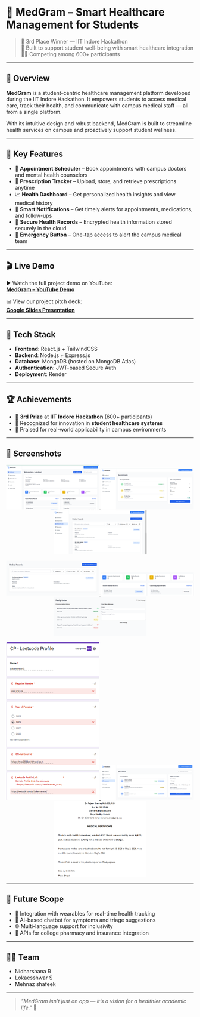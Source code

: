 # 🏥 MedGram – Smart Healthcare Management for Students

> 🥉 3rd Place Winner — IIT Indore Hackathon  
> 🧠 Built to support student well-being with smart healthcare integration  
> 🧑‍🎓 Competing among 600+ participants

---

## 🚀 Overview

**MedGram** is a student-centric healthcare management platform developed during the IIT Indore Hackathon. It empowers students to access medical care, track their health, and communicate with campus medical staff — all from a single platform.  

With its intuitive design and robust backend, MedGram is built to streamline health services on campus and proactively support student wellness.

---

## 🎯 Key Features

- 📅 **Appointment Scheduler** – Book appointments with campus doctors and mental health counselors  
- 💊 **Prescription Tracker** – Upload, store, and retrieve prescriptions anytime  
- 📈 **Health Dashboard** – Get personalized health insights and view medical history  
- 🔔 **Smart Notifications** – Get timely alerts for appointments, medications, and follow-ups  
- 🔐 **Secure Health Records** – Encrypted health information stored securely in the cloud  
- 📍 **Emergency Button** – One-tap access to alert the campus medical team  

---

## 🎬 Live Demo

▶️ Watch the full project demo on YouTube:  
**[MedGram – YouTube Demo](https://www.youtube.com/watch?v=CvyqFFquXvk)**

📊 View our project pitch deck:  
**[Google Slides Presentation](https://docs.google.com/presentation/d/11u8jKE8utqQLR8BY-ITcERKj_09sPA5x/edit?usp=sharing&ouid=114877211337371446815&rtpof=true&sd=true)**

---

## 🧠 Tech Stack

- **Frontend**: React.js + TailwindCSS  
- **Backend**: Node.js + Express.js  
- **Database**: MongoDB (hosted on MongoDB Atlas)  
- **Authentication**: JWT-based Secure Auth  
- **Deployment**: Render  

---

## 🏆 Achievements

- 🥉 **3rd Prize** at **IIT Indore Hackathon** (600+ participants)  
- 🚀 Recognized for innovation in **student healthcare systems**  
- 🏫 Praised for real-world applicability in campus environments

---

## 📸 Screenshots
<p align="center">
  <a href="Screenshot 2025-04-30 221225.png">
    <img src="Screenshot 2025-04-30 221225.png" alt="Screenshot 1" width="250"/>
  </a>
  <a href="Screenshot 2025-04-30 221330.png">
    <img src="Screenshot 2025-04-30 221330.png" alt="Screenshot 2" width="250"/>
  </a>
  <a href="Screenshot 2025-04-30 221725.png">
    <img src="Screenshot 2025-04-30 221725.png" alt="Screenshot 3" width="250"/>
  </a>
</p>

<p align="center">
  <a href="Screenshot 2025-04-30 221819.png">
    <img src="Screenshot 2025-04-30 221819.png" alt="Screenshot 4" width="250"/>
  </a>
  <a href="Screenshot 2025-04-30 221943.png">
    <img src="Screenshot 2025-04-30 221943.png" alt="Screenshot 5" width="250"/>
  </a>
  <a href="Screenshot 2025-04-30 222008.png">
    <img src="Screenshot 2025-04-30 222008.png" alt="Screenshot 6" width="250"/>
  </a>
</p>

<p align="center">
  <a href="Screenshot 2025-04-30 233932.png">
    <img src="Screenshot 2025-04-30 233932.png" alt="Screenshot 7" width="250"/>
  </a>
  <a href="Screenshot 2025-05-01 004823.png">
    <img src="Screenshot 2025-05-01 004823.png" alt="Screenshot 8" width="250"/>
  </a>
  <a href="Screenshot 2025-05-01 004834.png">
    <img src="Screenshot 2025-05-01 004834.png" alt="Screenshot 9" width="250"/>
  </a>
</p>

--- 

## 📌 Future Scope

- 🔗 Integration with wearables for real-time health tracking  
- 🤖 AI-based chatbot for symptoms and triage suggestions  
- 🌐 Multi-language support for inclusivity  
- 💼 APIs for college pharmacy and insurance integration  

---

## 👨‍💻 Team

- Nidharshana R 
- Lokaesshwar S
- Mehnaz shafeek

---


> _"MedGram isn’t just an app — it’s a vision for a healthier academic life."_ 💙

